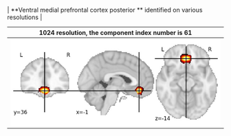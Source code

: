 


| **Ventral medial prefrontal cortex posterior ** identified on various resolutions |

| 1024 resolution, the component index number is 61|  
|:---:|  
| ![Component 1024](../1024/final/61.jpg "From component 1024: Ventral medial prefrontal cortex posterior ") |
